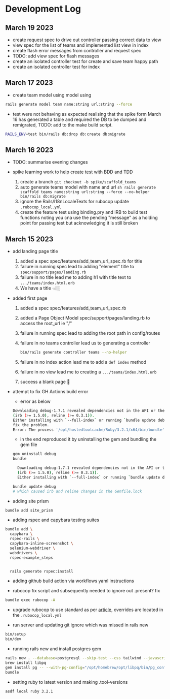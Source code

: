# Development Log

## March 19 2023

- create request spec to drive out controller passing correct data to view
- view spec for the list of teams and implemented list view in index
- create flash error messages from controller and request spec
- TODO: add view spec for flash messages
- create an isolated controller test for create and save team happy path
- create an isolated controller test for index

## March 17 2023

- create team model using model using

```sh
rails generate model team name:string url:string --force
```

- test were not behaving as expected realising that the spike form March 16 has generated a table and required the DB to be dumped and remigrated, TODO: add to the make build script.

```sh
RAILS_ENV=test bin/rails db:drop db:create db:migrate
```

## March 16 2023

- TODO: summarise evening changes

- spike learning work to help create test with BDD and TDD
  1. create a branch ```git checkout -b spike/scaffold_teams```
  2. auto generate teams model with name and url ```sh
    rails generate scaffold teams name:string url:string --force --no-helper
    bin/rails db:migrate```
  3. ignore the Rails/I18nLocaleTexts for rubocop update `.rubocop_local.yml`
  4. create the feature test using binding.pry and IRB to build test functions noting you cna use the pending "message" as a holding point for passing test but acknowledging it is still broken

## March 15 2023

- add landing page title
  1. added a spec spec/features/add_team_url_spec.rb for title
  2. failure in running spec lead to adding "element" title to `spec/support/pages/landing.rb`
  3. failure in no title lead me to adding h1 with title text to `.../teams/index.html.erb`
  4. We have a title 👈🏼

- added first page
  1. added a spec spec/features/add_team_url_spec.rb
  2. added a Page Object Model spec/support/pages/landing.rb to access the root_url ie "/"
  3. failure in running spec lead to adding the root path in config/routes
  4. failure in no teams controller lead us to generating a controller

     ```sh
     bin/rails generate controller teams --no-helper
     ```

  5. failure in no index action lead me to add a `def index` method
  6. failure in no view lead me to creating a `.../teams/index.html.erb`
  7. success a blank page 🎉

- attempt to fix GH Actions build error

  - error as below

  ```sh
  Downloading debug-1.7.1 revealed dependencies not in the API or the lockfile
  (irb (>= 1.5.0), reline (>= 0.3.1)).
  Either installing with `--full-index` or running `bundle update debug` should
  fix the problem.
  Error: The process '/opt/hostedtoolcache/Ruby/3.2.1/x64/bin/bundle' failed with exit code 34
  ```

  - in the end reproduced it by uninstalling the gem and bundling the gem file

  ```sh
  gem uninstall debug
  bundle

    Downloading debug-1.7.1 revealed dependencies not in the API or the lockfile
    (irb (>= 1.5.0), reline (>= 0.3.1)).
    Either installing with `--full-index` or running `bundle update debug` should

  bundle update debug
  # which caused irb and reline changes in the Gemfile.lock
  ```

- adding site prism

```sh
bundle add site_prism
```

- adding rspec and capybara testing suites

```sh
bundle add \
  capybara \
  rspec-rails \
  capybara-inline-screenshot \
  selenium-webdriver \
  webdrivers \
  rspec-example_steps


  rails generate rspec:install
```

- adding github build action via workflows yaml instructions

- rubocop fix script and subsequently needed to ignore out .present? fix

```sh
bundle exec rubocop -A
```

- upgrade rubocop to use standard as per [article](https://evilmartians.com/chronicles/rubocoping-with-legacy-bring-your-ruby-code-up-to-standard), overrides are located in the `.rubocop_local.yml`

- run server and updating git ignore which was missed in rails new

```sh
bin/setup
bin/dev
```

- running rails new and install postgres gem

```sh
rails new . --database=postgresql --skip-test --css tailwind --javascript esbuild --skip-git
brew install libpq
gem install pg -- --with-pg-config="/opt/homebrew/opt/libpq/bin/pg_config"
bundle
```

- setting ruby to latest version and making .tool-versions

```sh
asdf local ruby 3.2.1
```
